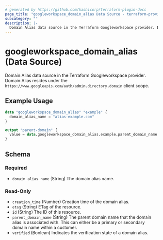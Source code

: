 ```yaml
---
# generated by https://github.com/hashicorp/terraform-plugin-docs
page_title: "googleworkspace_domain_alias Data Source - terraform-provider-googleworkspace"
subcategory: ""
description: |-
  Domain Alias data source in the Terraform Googleworkspace provider. Domain Alias resides under the https://www.googleapis.com/auth/admin.directory.domain client scope.
---
```


# googleworkspace_domain_alias (Data Source)

Domain Alias data source in the Terraform Googleworkspace provider. Domain Alias resides under the `https://www.googleapis.com/auth/admin.directory.domain` client scope.

## Example Usage

```terraform
data "googleworkspace_domain_alias" "example" {
  domain_alias_name = "alias-example.com"
}

output "parent-domain" {
  value = data.googleworkspace_domain_alias.example.parent_domain_name
}
```

<!-- schema generated by tfplugindocs -->
## Schema

### Required

- `domain_alias_name` (String) The domain alias name.

### Read-Only

- `creation_time` (Number) Creation time of the domain alias.
- `etag` (String) ETag of the resource.
- `id` (String) The ID of this resource.
- `parent_domain_name` (String) The parent domain name that the domain alias is associated with. This can either be a primary or secondary domain name within a customer.
- `verified` (Boolean) Indicates the verification state of a domain alias.


